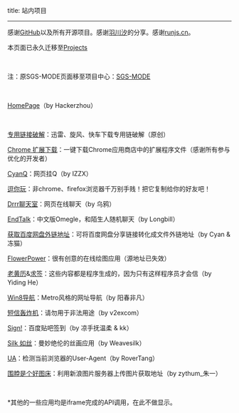 title: 站内项目

---

感谢[GitHub](https://github.com/)以及所有开源项目。感谢[羽川汐](http://ippotsuko.com/)的分享。感谢[runjs.cn](http://runjs.cn/)。

本页面已永久迁移至[Projects][p]

&nbsp;

注：原SGS-MODE页面移至项目中心：[SGS-MODE][sgsmode]

&nbsp;

[HomePage][home]（by Hackerzhou）

&nbsp;
 

[专用链接破解][crack]：迅雷、旋风、快车下载专用链破解（原创）

[Chrome 扩展下载][crx]：一键下载Chrome应用商店中的扩展程序文件（感谢所有参与优化的开发者）

[CyanQ][]：网页挂Q（by IZZX）

[逗你玩][dnw]：非chrome、firefox浏览器千万别手贱！把它复制给你的好友吧！

[Drrr聊天室][drrr]：网页在线聊天（by 乌鸦）

[EndTalk][endtalk]：中文版Omegle，和陌生人随机聊天（by Longbill）

[获取百度网盘外链地址][file]：可将百度网盘分享链接转化成文件外链地址（by Cyan & 冻猫）

[FlowerPower][flowerpower]：很有创意的在线绘图应用（源地址已失效）

[老黄历][laohuangli]&[求签][qiuqian]：这些内容都是程序生成的，因为只有这样程序员才会信（by Yiding He）

[Win8导航][hao]：Metro风格的网址导航（by 阳春非凡）

[短信轰炸机][junk]：请勿用于非法用途（by v2excom）

[Sign!][sign]：百度贴吧签到（by 凉手抚温柔 & kk）

[Silk 如丝][silk]：曼妙绝伦的丝画应用（by Weavesilk）

[UA][ua]：检测当前浏览器的User-Agent（by RoverTang）

[围脖是个好图床][weibopic]：利用新浪图片服务器上传图片获取地址（by zythum_朱一）

&nbsp;

*其他的一些应用均是iframe完成的API调用，在此不做显示。

[p]: /p
[sgsmode]: /p/sgsmode
[home]: /
[crack]: /p/crack
[crx]: /p/crx
[CyanQ]: /p/CyanQ
[dnw]: /p/dnw
[drrr]: /p/drrr
[endtalk]: /p/endtalk
[file]: /p/file
[flowerpower]: /p/flowerpower
[laohuangli]: /p/fun/laohuangli
[qiuqian]: /p/fun/qiuqian
[hao]: /p/hao
[junk]: /p/junk
[sign]: /p/sign
[silk]: /p/silk
[ua]: /p/ua
[weibopic]: /p/weibopic
